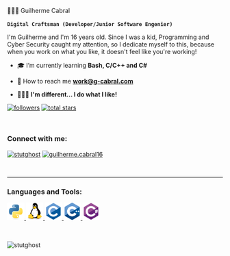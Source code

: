 👨🏽‍💻 Guilherme Cabral

**`Digital Craftsman (Developer/Junior Software Engenier)`**

I'm Guilherme and I'm 16 years old. Since I was a kid, Programming and Cyber Security caught my attention, so I dedicate myself to this, because when you work on what you like, it doesn't feel like you're working!

- 🎓 I’m currently learning **Bash, C/C++ and C#**

- 📩 How to reach me **work@g-cabral.com**

- 🤷🏽‍♂️ **I'm different... I do what I like!**


<p align="left">
  <a href="https://github.com/stutghost?tab=followers"><img alt="followers" title="Follow me on Github" src="https://custom-icon-badges.demolab.com/github/followers/ForrestKnight?color=236ad3&labelColor=1155ba&style=for-the-badge&logo=person-add&label=Follow&logoColor=white"/></a>
  <a href="https://github.com/stutghost?tab=repositories&sort=stargazers"><img alt="total stars" title="Total stars on GitHub" src="https://custom-icon-badges.demolab.com/github/stars/ForrestKnight?color=55960c&style=for-the-badge&labelColor=488207&logo=star"/></a>
</p>




<br>

<h3 align="left">Connect with me:</h3>
<p align="left">
<a href="https://www.hackerrank.com/stutghost" target="blank"><img align="center" src="https://raw.githubusercontent.com/rahuldkjain/github-profile-readme-generator/master/src/images/icons/Social/hackerrank.svg" alt="stutghost" height="30" width="40" /></a>
<a href="https://instagram.com/guilherme.cabral16" target="blank"><img align="center" src="https://raw.githubusercontent.com/rahuldkjain/github-profile-readme-generator/master/src/images/icons/Social/instagram.svg" alt="guilherme.cabral16" height="30" width="40" /></a>
</p>

<br>

---

<h3 align="left">Languages and Tools:</h3>
<p align="left"> 
<a href="https://www.python.org" target="_blank" rel="noreferrer"> <img src="https://raw.githubusercontent.com/devicons/devicon/master/icons/python/python-original.svg" alt="python" width="40" height="40"/> </a> 
<a href="https://www.linux.org/" target="_blank" rel="noreferrer"> <img src="https://raw.githubusercontent.com/devicons/devicon/master/icons/linux/linux-original.svg" alt="linux" width="40" height="40"/> </a> 
<a href="https://www.cprogramming.com/" target="_blank" rel="noreferrer"> <img src="https://raw.githubusercontent.com/devicons/devicon/master/icons/c/c-original.svg" alt="c" width="40" height="40"/> </a> 
<a href="https://www.w3schools.com/cpp/" target="_blank" rel="noreferrer"> <img src="https://raw.githubusercontent.com/devicons/devicon/master/icons/cplusplus/cplusplus-original.svg" alt="cplusplus" width="40" height="40"/> </a> 
<a href="https://www.w3schools.com/cs/" target="_blank" rel="noreferrer"> <img src="https://raw.githubusercontent.com/devicons/devicon/master/icons/csharp/csharp-original.svg" alt="csharp" width="40" height="40"/> </a> 
</p>

<br>

<p><img align="center" src="https://github-readme-stats.vercel.app/api/top-langs?username=stutghost&show_icons=true&locale=en&layout=compact" alt="stutghost" /></p>
